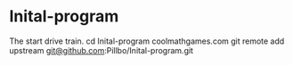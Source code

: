# Inital-program
The start drive train.
cd Inital-program
coolmathgames.com
git remote add upstream git@github.com:Pillbo/Inital-program.git

